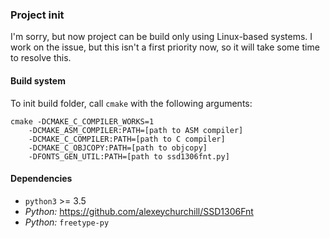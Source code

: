 ### Project init

I'm sorry, but now project can be build only using Linux-based systems. 
I work on the issue, but this isn't a first priority now, so it will take 
some time to resolve this.

#### Build system
To init build folder, call `cmake` with the following arguments: 
```commandline
cmake -DCMAKE_C_COMPILER_WORKS=1 
    -DCMAKE_ASM_COMPILER:PATH=[path to ASM compiler] 
    -DCMAKE_C_COMPILER:PATH=[path to C compiler] 
    -DCMAKE_C_OBJCOPY:PATH=[path to objcopy]
    -DFONTS_GEN_UTIL:PATH=[path to ssd1306fnt.py]
```

#### Dependencies
- ```python3``` >= 3.5
- _Python:_ https://github.com/alexeychurchill/SSD1306Fnt
- _Python:_ ```freetype-py```
